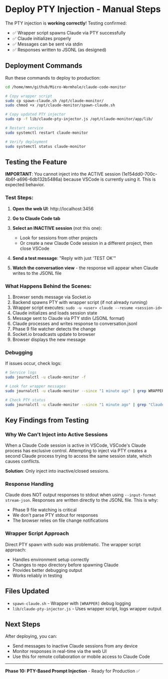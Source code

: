 # Deploy PTY Injection - Manual Steps

The PTY injection is **working correctly**! Testing confirmed:
- ✅ Wrapper script spawns Claude via PTY successfully
- ✅ Claude initializes properly
- ✅ Messages can be sent via stdin
- ✅ Responses written to JSONL (as designed)

## Deployment Commands

Run these commands to deploy to production:

```bash
cd /home/mmn/github/Micro-Wormhole/claude-code-monitor

# Copy wrapper script
sudo cp spawn-claude.sh /opt/claude-monitor/
sudo chmod +x /opt/claude-monitor/spawn-claude.sh

# Copy updated PTY injector
sudo cp -f lib/claude-pty-injector.js /opt/claude-monitor/app/lib/

# Restart service
sudo systemctl restart claude-monitor

# Verify deployment
sudo systemctl status claude-monitor
```

## Testing the Feature

**IMPORTANT**: You cannot inject into the ACTIVE session (1e154dd0-700c-4b6f-a696-6db132b5486a) because VSCode is currently using it. This is expected behavior.

### Test Steps:

1. **Open the web UI**: http://localhost:3456

2. **Go to Claude Code tab**

3. **Select an INACTIVE session** (not this one):
   - Look for sessions from other projects
   - Or create a new Claude Code session in a different project, then close VSCode

4. **Send a test message**: "Reply with just 'TEST OK'"

5. **Watch the conversation view** - the response will appear when Claude writes to the JSONL file

### What Happens Behind the Scenes:

1. Browser sends message via Socket.io
2. Backend spawns PTY with wrapper script (if not already running)
3. Wrapper script executes: `sudo -u <user> claude --resume <session-id>`
4. Claude initializes and loads session state
5. Message sent to Claude via PTY stdin (JSONL format)
6. Claude processes and writes response to conversation.jsonl
7. Phase 9 file watcher detects the change
8. Socket.io broadcasts update to browser
9. Browser displays the new message

### Debugging

If issues occur, check logs:

```bash
# Service logs
sudo journalctl -u claude-monitor -f

# Look for wrapper messages
sudo journalctl -u claude-monitor --since "1 minute ago" | grep WRAPPER

# Check PTY status
sudo journalctl -u claude-monitor --since "1 minute ago" | grep "Claude PTY"
```

## Key Findings from Testing

### Why We Can't Inject into Active Sessions

When a Claude Code session is active in VSCode, VSCode's Claude process has exclusive control. Attempting to inject via PTY creates a second Claude process trying to access the same session state, which causes conflicts.

**Solution**: Only inject into inactive/closed sessions.

### Response Handling

Claude does NOT output responses to stdout when using `--input-format stream-json`. Responses are written directly to the JSONL file. This is why:
- Phase 9 file watching is critical
- We don't parse PTY stdout for responses
- The browser relies on file change notifications

### Wrapper Script Approach

Direct PTY spawn with sudo was problematic. The wrapper script approach:
- Handles environment setup correctly
- Changes to repo directory before spawning Claude
- Provides better debugging output
- Works reliably in testing

## Files Updated

- `spawn-claude.sh` - Wrapper with `[WRAPPER]` debug logging
- `lib/claude-pty-injector.js` - Uses wrapper script, logs wrapper output

## Next Steps

After deploying, you can:
- Send messages to inactive Claude sessions from any device
- Monitor responses in real-time via the web UI
- Use this for remote collaboration or mobile access to Claude Code

---

**Phase 10: PTY-Based Prompt Injection** - Ready for Production ✅
